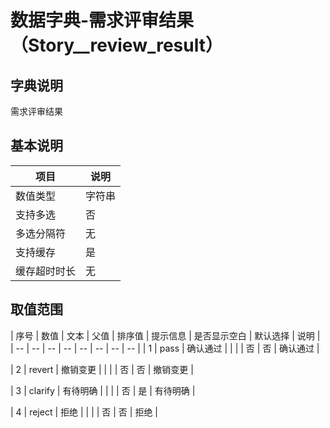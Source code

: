 # 数据字典-需求评审结果（Story__review_result）
## 字典说明
需求评审结果

## 基本说明
| 项目 | 说明 |
| -- | -- |
| 数值类型 | 字符串 |
| 支持多选 | 否 |
| 多选分隔符 | 无 |
| 支持缓存 | 是 |
| 缓存超时时长 | 无 |

## 取值范围
| 序号 | 数值 | 文本 | 父值 | 排序值 | 提示信息 | 是否显示空白 | 默认选择 | 说明 |
| -- | -- | -- | -- | -- | -- | -- | -- |
| 1 | pass | 确认通过 |  |  |  | 否 | 否 | 确认通过 |

| 2 | revert | 撤销变更 |  |  |  | 否 | 否 | 撤销变更 |

| 3 | clarify | 有待明确 |  |  |  | 否 | 是 | 有待明确 |

| 4 | reject | 拒绝 |  |  |  | 否 | 否 | 拒绝 |


